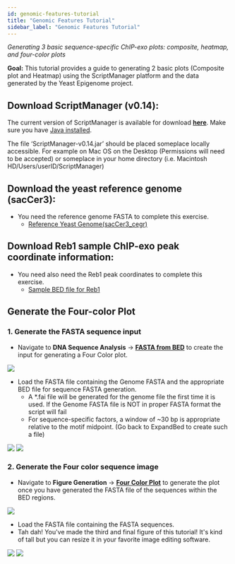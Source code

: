 ```yaml
---
id: genomic-features-tutorial
title: "Genomic Features Tutorial"
sidebar_label: "Genomic Features Tutorial"
---
```



<link rel="stylesheet" href="//maxcdn.bootstrapcdn.com/font-awesome/4.5.0/css/font-awesome.min.css" />

_Generating 3 basic sequence-specific ChIP-exo plots: composite, heatmap, and four-color plots_

**Goal:** This tutorial provides a guide to generating 2 basic plots (Composite plot and Heatmap) using the ScriptManager platform and the data generated by the Yeast Epigenome project.

## Download ScriptManager (v0.14):
The current version of ScriptManager is available for download **[here][github-v14]**. Make sure you have [Java installed][java-install].

The file ‘ScriptManager-v0.14.jar’ should be placed someplace locally accessible. For example on Mac OS on the Desktop (Permissions will need to be accepted) or someplace in your home directory (i.e. Macintosh HD/Users/userID/ScriptManager)

## Download the yeast reference genome (sacCer3):

+ You need the reference genome FASTA to complete this exercise.
  + [Reference Yeast Genome(sacCer3_cegr)][saccer3cegr-fasta]


## Download Reb1 sample ChIP-exo peak coordinate information:

+ You need also need the Reb1 peak coordinates to complete this exercise.
  + [Sample BED file for Reb1][testdata-reb1-bed]

## Generate the Four-color Plot
### 1. Generate the FASTA sequence input

+ Navigate to __DNA Sequence Analysis__ -> [__FASTA from BED__][fasta-extract] to create the input for generating a Four Color plot.

<div class="tutorial-img-flow-container">
  <img src={require('./img/maingui-extractfasta.png').default} style={{width:60+'%',}} />
</div>


+ Load the FASTA file containing the Genome FASTA and the appropriate BED file for sequence FASTA generation.
  + A \*.fai file will be generated for the genome file the first time it is used. If the Genome FASTA file is NOT in proper FASTA format the script will fail
  + For sequence-specific factors, a window of ~30 bp is appropriate relative to the motif midpoint. (Go back to ExpandBed to create such a file)

<div class="tutorial-img-flow-container">
  <img src={require('./img/gui-extractfasta.png').default} style={{width:60+'%',}} />
  <i class="fa fa-arrow-right fa-lg"></i>
  <img src={require('./img/gui-extractfasta-complete.png').default} style={{width:40+'%',}}/>
</div>


### 2. Generate the Four color sequence image
+ Navigate to __Figure Generation__ -> [__Four Color Plot__][four-color] to generate the plot once you have generated the FASTA file of the sequences within the BED regions.

<div class="tutorial-img-flow-container">
  <img src={require('./img/maingui-fourcolor.png').default} style={{width:60+'%',}} />
</div>

+ Load the FASTA file containing the FASTA sequences.
+ Tah dah! You've made the third and final figure of this tutorial! It's kind of tall but you can resize it in your favorite image editing software.

<div class="tutorial-img-flow-container">
  <img src={require('./img/gui-fourcolor.png').default} style={{width:60+'%',}} />
  <i class="fa fa-arrow-right fa-lg"></i>
  <img src={require('./img/fourcolor.png').default} style={{width:2+'%',border:'1px solid'}}/>
</div>



[open-sm]:/../static/figs-ex-chipexo/open-sm.png
[gui-expandbed]:/../static/figs-ex-chipexo/gui-expandbed.png

[testdata-reb1-bed]:https://github.com/CEGRcode/2018-Rossi_GenomeResearch/blob/master/Fig1_Reb1/A.Reb1_Rhee_primary_sites_975.bed
[testdata-reb1-bam]:ftp://data1.commons.psu.edu/pub/commons/eberly/pughlab/yeast-epigenome-project/12141_YEP.zip
[saccer3cegr-fasta]:https://github.com/CEGRcode/GenoPipe/blob/master/EpitopeID/utility_scripts/genome_data/download_sacCer3_Genome.sh
[noble2009]:https://journals.plos.org/ploscompbiol/article/file?id=10.1371/journal.pcbi.1000424&type=printable
[github-repo]:https://www.github.com/CEGRcode/scriptmanager
[github-v14]:https://github.com/CEGRcode/scriptmanager/releases/download/v0.14/ScriptManager-v0.14.jar
[ex-chipexo-bash]:https://www.github.com/CEGRcode/scriptmanager

[java-install]:/docs/#java

[bam-indexer]:/docs/bam-manipulation/bam-indexer.md
[expand-bed]:/docs/coordinate-manipulation/expand-bed.md
[tag-pileup]:/docs/read-analysis/tag-pileup.md
[heatmap]:/docs/figure-generation/heatmap.md
[merge-heatmap]:/docs/figure-generation/merge-heatmap.md
[fasta-extract]:/docs/sequence-analysis/fasta-extract.md
[four-color]:/docs/figure-generation/four-color.md
